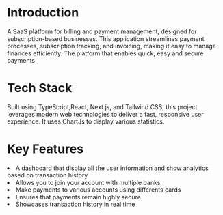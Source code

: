 <h1> Introduction </h1>
A SaaS platform for billing and payment management, designed for subscription-based businesses. This application streamlines payment processes, subscription tracking, and invoicing, making it easy to manage finances efficiently. The platform that enables quick, easy and secure payments

<h1>Tech Stack</h1>
Built using TypeScript,React, Next.js, and Tailwind CSS, this project leverages modern web technologies to deliver a fast, responsive user experience. It uses ChartJs to display various statistics.

<h1>Key Features</h1>
<li>A dashboard that display all the user information and show analytics based on transaction history</li>
<li>Allows you to join your account with multiple banks</li>
<li>Make payments to various accounts using differents cards</li>
<li>Ensures that payments remain highly secure</li>
<li>Showcases transaction history in real time</li>
